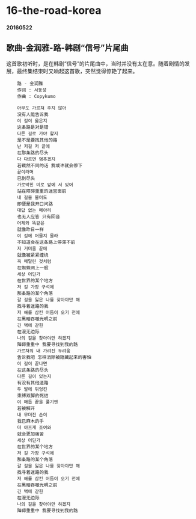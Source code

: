 16-the-road-korea
==========
#### 20160522
## 歌曲-金润雅-路-韩剧“信号”片尾曲

这首歌初听时，是在韩剧“信号”的片尾曲中，当时并没有太在意。随着剧情的发展，最终集结束时又响起这首歌，突然觉得惊艳了起来。



        路 - 金润雅
        作词 : 서동성 
        作曲 : Copykumo 

        아무도 가르쳐 주지 않아 
        没有人能告诉我 
        이 길이 옳은지 
        这条路是对是错 
        다른 길로 가야 할지 
        是不是要找其他的路 
        난 저길 저 끝에 
        在那条路的尽头 
        다 다르면 멈추겠지 
        若截然不同的话 我或许就会停下 
        끝이라며 
        已到尽头 
        가로막힌 미로 앞에 서 있어 
        站在障碍重重的迷宫面前 
        내 길을 물어도 
        即便是我开口问路 
        대답 없는 메아리 
        也无人应答 只有回音 
        어제와 똑같은 
        就像昨日一样 
        이 길에 머물지 몰라 
        不知道会在这条路上停滞不前 
        저 거미줄 끝에 
        就像被紧紧缠绕 
        꼭 매달린 것처럼 
        在蜘蛛网上一般 
        세상 어딘가 
        在世界的某个地方 
        저 길 가장 구석에 
        那条路的某个角落 
        갈 길을 잃은 나를 찾아야만 해 
        找寻着迷路的我 
        저 해를 삼킨 어둠이 오기 전에 
        在黑暗吞噬光明之前 
        긴 벽에 갇힌 
        在漫无边际 
        나의 길을 찾아야만 하겠지 
        障碍重重中 我要寻找到我的路 
        가르쳐줘 내 가려진 두려움 
        告诉我吧 怎样消除被隐藏起来的害怕 
        이 길이 끝나면 
        在这条路的尽头 
        다른 길이 있는지 
        有没有其他道路 
        두 발에 뒤엉킨 
        束缚双脚的死结 
        이 매듭 끝을 풀기엔 
        若被解开 
        내 무뎌진 손이 
        我已麻木的手 
        더 아프게 조여와 
        就会更加痛苦 
        세상 어딘가 
        在世界的某个地方 
        저 길 가장 구석에 
        那条路的某个角落 
        갈 길을 잃은 나를 찾아야만 해 
        找寻着迷路的我 
        저 해를 삼킨 어둠이 오기 전에 
        在黑暗吞噬光明之前 
        긴 벽에 갇힌 
        在漫无边际 
        나의 길을 찾아야만 하겠지 
        障碍重重中 我要寻找到我的路 
